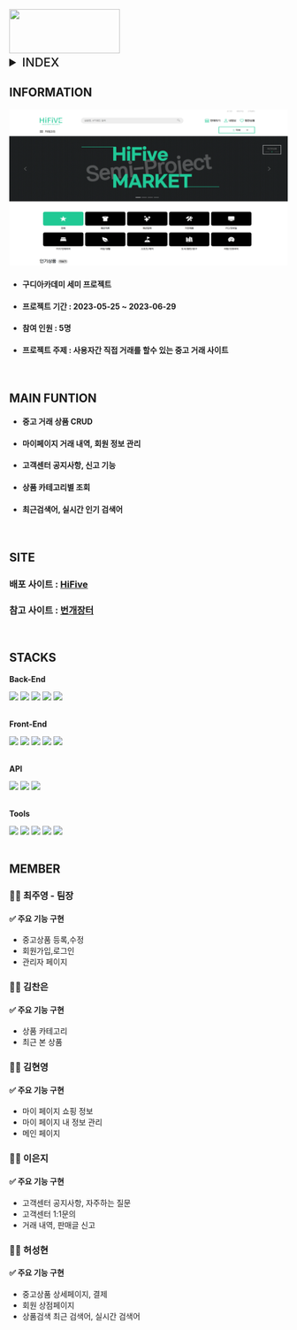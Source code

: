 <img src="http://14.36.141.71:10005/semi-hifive/images/common/hifiveLogo.png" style="width:200px; height:80px;"/>

<details>
 <summary style="font-size:22px; font-weight:500;">INDEX</summary>
 
- [INFORMATION](#information)
- [MAIN FUNCTION](#main-function)
- [SITE](#site)
- [STACKS](#stacks)
- [MEMBER](#member)

</details>

## INFORMATION

<img src="semi-hifive/src/main/webapp/views/common/readme.png"/>

- #### 구디아카데미 세미 프로젝트
- #### 프로젝트 기간 : 2023-05-25 ~ 2023-06-29
- #### 참여 인원 : 5명
- #### 프로젝트 주제 : 사용자간 직접 거래를 할수 있는 중고 거래 사이트

<br>

## MAIN FUNTION

- #### 중고 거래 상품 CRUD
- #### 마이페이지 거래 내역, 회원 정보 관리
- #### 고객센터 공지사항, 신고 기능
- #### 상품 카테고리별 조회
- #### 최근검색어, 실시간 인기 검색어

<br>

## SITE

### 배포 사이트 : [HiFive](http://14.36.141.71:10005/semi-hifive/index.jsp)

### 참고 사이트 : [번개장터](https://m.bunjang.co.kr/)

<br>

## STACKS

**Back-End**

<div>
<img src="https://img.shields.io/badge/java-007396?style=for-the-badge&logo=java&logoColor=white">
<img src="https://img.shields.io/badge/Oracle-F80000?style=for-the-badge&logo=Oracle&logoColor=white"> 
<img src="https://img.shields.io/badge/servlet-007396?style=for-the-badge&logo=java&logoColor=white">
<img src="https://img.shields.io/badge/apache tomcat-F8DC75?style=for-the-badge&logo=apachetomcat&logoColor=black">
<img src="https://img.shields.io/badge/jsp-007396?style=for-the-badge&logo=java&logoColor=black">
</div>
<br>

**Front-End**

<div>
<img src="https://img.shields.io/badge/html5-E34F26?style=for-the-badge&logo=html5&logoColor=white">
<img src="https://img.shields.io/badge/css-1572B6?style=for-the-badge&logo=css3&logoColor=white"> 
<img src="https://img.shields.io/badge/javascript-F7DF1E?style=for-the-badge&logo=javascript&logoColor=black"> 
<img src="https://img.shields.io/badge/jquery-0769AD?style=for-the-badge&logo=jquery&logoColor=white">
<img src="https://img.shields.io/badge/bootstrap-7952B3?style=for-the-badge&logo=bootstrap&logoColor=white">
</div>
<br>

**API**

<div>
<img src="https://img.shields.io/badge/email-20C997?style=for-the-badge&logo=&logoColor=black">
<img src="https://img.shields.io/badge/kakao address-FFCD00?style=for-the-badge&logo=kakao&logoColor=black">
<img src="https://img.shields.io/badge/kakao pay-FFCD00?style=for-the-badge&logo=kakao&logoColor=black">
</div>

</br>

**Tools**

<div>
<img src="https://img.shields.io/badge/visual studio-5c2d91?style=for-the-badge&logo=visual studio&logoColor=white">
<img src="https://img.shields.io/badge/eclipse-2C2255?style=for-the-badge&logo=eclipse ide&logoColor=white">
<img src="https://img.shields.io/badge/github-181717?style=for-the-badge&logo=github&logoColor=white">
<img src="https://img.shields.io/badge/notion-000000?style=for-the-badge&logo=notion&logoColor=white">
<img src="https://img.shields.io/badge/erd cloud-2C39BD?style=for-the-badge&logo=
googlecloud&logoColor=white">
</div>

<br>

## MEMBER

### 🙎‍♂️ 최주영 - 팀장

#### ✅ 주요 기능 구현

- 중고상품 등록,수정
- 회원가입,로그인
- 관리자 페이지

### 🙎‍♂️ 김찬은

#### ✅ 주요 기능 구현

- 상품 카테고리
- 최근 본 상품

### 🙎‍♂️ 김현영

#### ✅ 주요 기능 구현

- 마이 페이지 쇼핑 정보
- 마이 페이지 내 정보 관리
- 메인 페이지

### 🙎‍♂️ 이은지

#### ✅ 주요 기능 구현

- 고객센터 공지사항, 자주하는 질문
- 고객센터 1:1문의
- 거래 내역, 판매글 신고

### 🙎‍♂️ 허성현

#### ✅ 주요 기능 구현

- 중고상품 상세페이지, 결제
- 회원 상점페이지
- 상품검색 최근 검색어, 실시간 검색어
